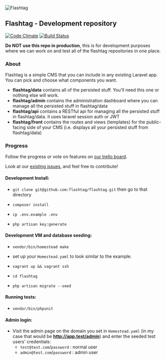 ![Flashtag](https://s3-us-west-2.amazonaws.com/flashtag/images/flashtag-logo-banner.png)

## Flashtag - Development repository

 [![Code Climate](https://codeclimate.com/github/flashtag/development/badges/gpa.svg)](https://codeclimate.com/github/flashtag/flashtag)
 [![Build Status](https://travis-ci.org/flashtag/development.svg?branch=master)](https://travis-ci.org/flashtag/flashtag)

**Do NOT use this repo in production**, this is for development purposes where we can work on and test all of the flashtag repositories in one place.

### About

Flashtag is a simple CMS that you can include in any existing Laravel app. You can pick and choose what components you want.

- **flashtag/data** contains all of the persisted stuff. You'll need this one or nothing else will work.
- **flashtag/admin** contains the administration dashboard where you can manage all the persisted stuff in flashtag/data
- **flashtag/api** contains a RESTful api for managing all the persisted stuff in flashtag/data. it uses laravel session auth or JWT
- **flashtag/front** contains the routes and views (templates) for the public-facing side of your CMS (i.e. displays all your persisted stuff from flashtag/data)

### Progress 

Follow the progress or vote on features on [our trello board](https://trello.com/b/KWzDShYs/flashtag).

Look at our [existing issues](https://github.com/flashtag/flashtag/issues), and feel free to contribute!

#### Development Install:

 - `git clone git@github.com:flashtag/flashtag.git` then go to that directory
 
 - `composer install`
 
 - `cp .env.example .env`
 
 - `php artisan key:generate`
 
#### Development VM and database seeding:

 - `vendor/bin/homestead make`

 - set up your `Homestead.yaml` to look similar to the example.

 - `vagrant up && vagrant ssh`
 
 - `cd flashtag`

 - `php artisan migrate --seed`
 
#### Running tests:

 - `vendor/bin/phpunit`

#### Admin login:
 
 - Visit the admin page on the domain you set in `Homestead.yaml` (in my case that would be **http://app.test/admin**) and enter the seeded test users' credentials:
    - `test@test.com`/`password` : normal user
    - `admin@test.com`/`password` : admin user

